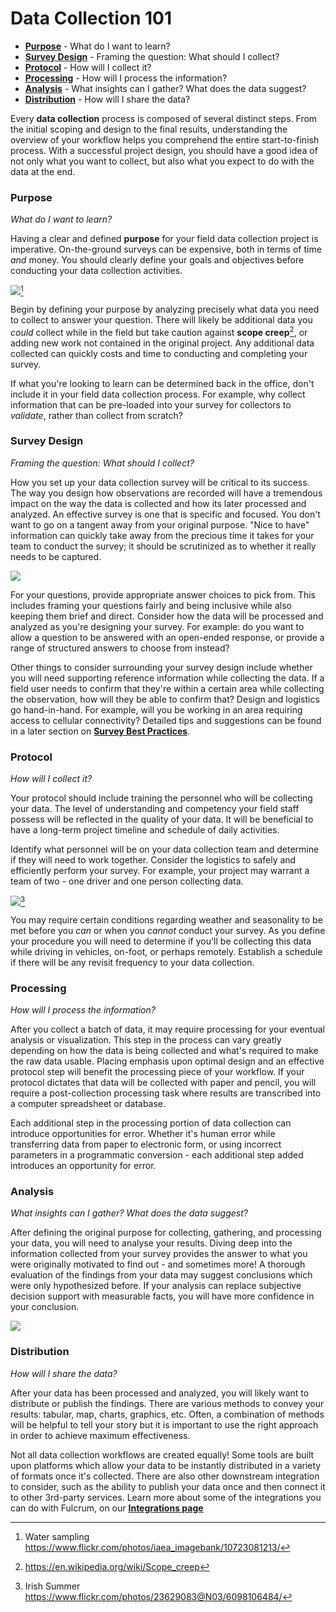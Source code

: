 # Data Collection 101

* [**Purpose**](#Purpose) - What do I want to learn?
* [**Survey Design**](#Survey-Design) - Framing the question: What should I collect?
* [**Protocol**](#Protocol) - How will I collect it?
* [**Processing**](#Processing) - How will I process the information?
* [**Analysis**](#Analysis) - What insights can I gather? What does the data suggest?
* [**Distribution**](#Distribution) - How will I share the data?

Every **data collection** process is composed of several distinct steps. From the initial scoping and design to the final results, understanding the overview of your workflow helps you comprehend the entire start-to-finish process. With a successful project design, you should have a good idea of not only what you want to collect, but also what you expect to do with the data at the end.

### Purpose <a id="Purpose"></a>

_What do I want to learn?_

Having a clear and defined **purpose** for your field data collection project is imperative. On-the-ground surveys can be expensive, both in terms of time _and_ money. You should clearly define your goals and objectives before conducting your data collection activities.

![](https://farm4.staticflickr.com/3739/10723081213_5db79638d0_k_d.jpg)[^1]

Begin by defining your purpose by analyzing precisely what data you need to collect to answer your question. There will likely be additional data you _could_ collect while in the field but take caution against **scope creep**[^2], or adding new work not contained in the original project. Any additional data collected can quickly costs and time to conducting and completing your survey.

If what you're looking to learn can be determined back in the office, don't include it in your field data collection process. For example, why collect information that can be pre-loaded into your survey for collectors to _validate_, rather than collect from scratch?

### Survey Design <a id="Survey-Design"></a>

_Framing the question: What should I collect?_

How you set up your data collection survey will be critical to its success. The way you design how observations are recorded will have a tremendous impact on the way the data is collected and how its later processed and analyzed. An effective survey is one that is specific and focused. You don't want to go on a tangent away from your original purpose. "Nice to have" information can quickly take away from the precious time it takes for your team to conduct the survey; it should be scrutinized as to whether it really needs to be captured.

![](http://www.fulcrumapp.com/assets/img/blog/record-linking.png)

For your questions, provide appropriate answer choices to pick from. This includes framing your questions fairly and being inclusive while also keeping them brief and direct. Consider how the data will be processed and analyzed as you're designing your survey. For example: do you want to allow a question to be answered with an open-ended response, or provide a range of structured answers to choose from instead?

Other things to consider surrounding your survey design include whether you will need supporting reference information while collecting the data. If a field user needs to confirm that they're within a certain area while collecting the observation,  how will they be able to confirm that? Design and logistics go hand-in-hand. For example, will you be working in an area requiring access to cellular connectivity? Detailed tips and suggestions can be found in a later section on [**Survey Best Practices**](survey-best-practices.md).

### Protocol <a id="Protocol"></a>

_How will I collect it?_

Your protocol should include training the personnel who will be collecting your data. The level of understanding and competency your field staff possess will be reflected in the quality of your data. It will be beneficial to have a long-term project timeline and schedule of daily activities.

Identify what personnel will be on your data collection team and determine if they will need to work together. Consider the logistics to safely and efficiently perform your survey. For example, your project may warrant a team of two - one driver and one person collecting data.

![](https://farm7.staticflickr.com/6064/6098106484_c28ca2f92c_b_d.jpg)[^3]

You may require certain conditions regarding weather and seasonality to be met before you _can_ or when you _cannot_ conduct your survey. As you define your procedure you will need to determine if you'll be collecting this data while driving in vehicles, on-foot, or perhaps remotely. Establish a schedule if there will be any revisit frequency to your data collection.

### Processing <a id="Processing"></a>

_How will I process the information?_

After you collect a batch of data, it may require processing for your eventual analysis or visualization. This step in the process can vary greatly depending on how the data is being collected and what's required to make the raw data usable. Placing emphasis upon optimal design and an effective protocol step will benefit the processing piece of your workflow. If your protocol dictates that data will be collected with paper and pencil, you will require a post-collection processing task where results are transcribed into a computer spreadsheet or database.

Each additional step in the processing portion of data collection can introduce opportunities for error. Whether it's human error while transferring data from paper to electronic form, or using incorrect parameters in a programmatic conversion - each additional step added introduces an opportunity for error.

### Analysis <a id="Analysis"></a>

_What insights can I gather? What does the data suggest?_

After defining the original purpose for collecting, gathering, and processing your data, you will need to analyse your results. Diving deep into the information collected from your survey provides the answer to what you were originally motivated to find out - and sometimes more! A thorough evaluation of the findings from your data may suggest conclusions which were only hypothesized before. If your analysis can replace subjective decision support with measurable facts, you will have more confidence in your conclusion.

![](http://www.fulcrumapp.com/assets/img/blog/tableau-wdc-featured.png)

### Distribution <a id="Distribution"></a>

_How will I share the data?_

After your data has been processed and analyzed, you will likely want to distribute or publish the findings. There are various methods to convey your results: tabular, map, charts, graphics, etc. Often, a combination of methods will be helpful to tell your story but it is important to use the right approach in order to achieve maximum effectiveness.

Not all data collection workflows are created equally! Some tools are built upon platforms which allow your data to be instantly distributed in a variety of formats once it's collected. There are also other downstream integration to consider, such as the ability to publish your data once and then connect it to other 3rd-party services. Learn more about some of the integrations you can do with Fulcrum, on our [**Integrations page**](http://www.fulcrumapp.com/tour/extend/)

[^1]: Water sampling https://www.flickr.com/photos/iaea_imagebank/10723081213/
[^2]: https://en.wikipedia.org/wiki/Scope_creep
[^3]: Irish Summer https://www.flickr.com/photos/23629083@N03/6098106484/

